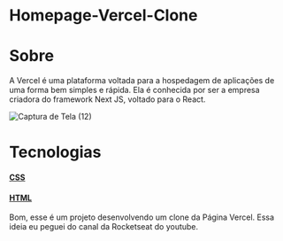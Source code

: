 # Homepage-Vercel-Clone
# Sobre
A Vercel é uma plataforma voltada para a hospedagem de aplicações de uma forma bem simples e rápida. Ela é conhecida por ser a empresa criadora do framework Next JS, voltado para o React.

![Captura de Tela (12)](https://user-images.githubusercontent.com/64798575/97781456-40a57280-1b6a-11eb-8cb7-c73fefc955fc.png)

# Tecnologias
#### [CSS](https://developer.mozilla.org/pt-BR/docs/Web/CSS)
#### [HTML](https://html.com/)

Bom, esse é um projeto desenvolvendo um clone da Página Vercel. Essa ideia eu peguei do canal da Rocketseat do youtube.

